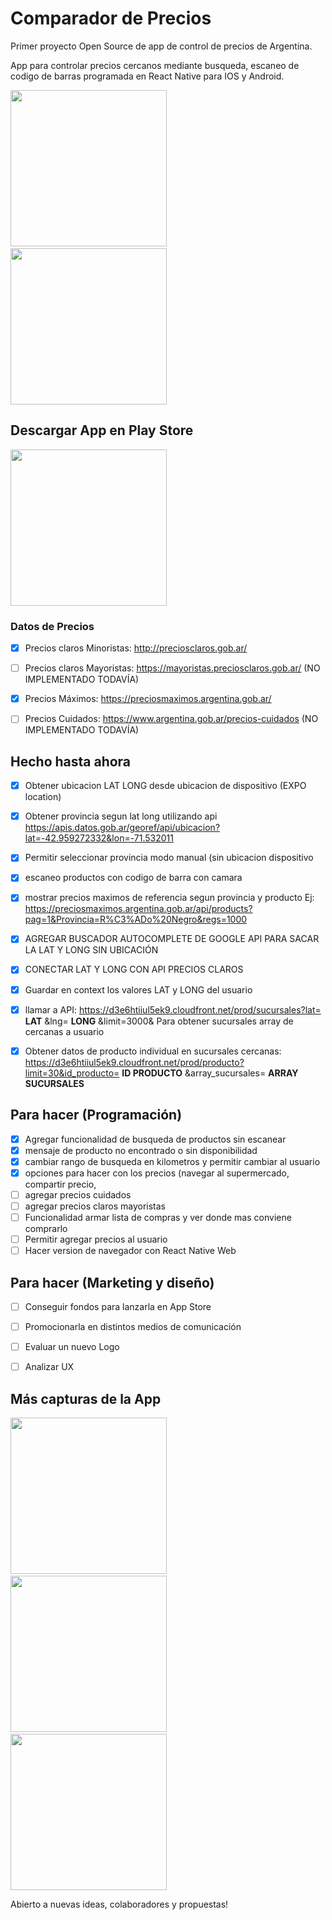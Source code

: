 # Comparador de Precios
Primer proyecto Open Source de app de control de precios de Argentina.

App para controlar precios cercanos mediante busqueda, escaneo de codigo de barras programada en React Native para IOS y Android.

<img src="https://lh3.googleusercontent.com/uVJfn1APIWmcdpgViNn6Rb1Bqo7cBA142B8-HLMMUOcHb0HisOzb0IkJzpBtHvfc9q7x=w1440-h789-rw" width="250" height="auto"/>&nbsp;&nbsp;&nbsp;<img src="https://lh3.googleusercontent.com/Lk33U-sz78oXub7Y7ads6SCNh58wKiXhz79kAyTu83ZK29LtMnmpu_IpvWWP0LI-BOE=w1440-h789-rw" width="250" height="auto"/>

## Descargar App en Play Store
<a href="https://play.google.com/store/apps/details?id=com.xifra.controlpreciosmaximos" target="_BLANK"><img src="https://play.google.com/intl/en_us/badges/static/images/badges/es-419_badge_web_generic.png" width="250" height="auto"/></a>



### Datos de Precios
- [x] Precios claros Minoristas: http://preciosclaros.gob.ar/
- [ ] Precios claros Mayoristas: https://mayoristas.preciosclaros.gob.ar/ (NO IMPLEMENTADO TODAVÍA)
- [x] Precios Máximos: https://preciosmaximos.argentina.gob.ar/
- [ ] Precios Cuidados: https://www.argentina.gob.ar/precios-cuidados (NO IMPLEMENTADO TODAVÍA)




## Hecho hasta ahora
- [x] Obtener ubicacion LAT LONG desde ubicacion de dispositivo (EXPO location)
- [x] Obtener provincia segun lat long utilizando api https://apis.datos.gob.ar/georef/api/ubicacion?lat=-42.959272332&lon=-71.532011
- [x] Permitir seleccionar provincia modo manual (sin ubicacion dispositivo
- [x] escaneo productos con codigo de barra con camara
- [x] mostrar precios maximos de referencia segun provincia y producto Ej: https://preciosmaximos.argentina.gob.ar/api/products?pag=1&Provincia=R%C3%ADo%20Negro&regs=1000
- [x] AGREGAR BUSCADOR AUTOCOMPLETE DE GOOGLE API PARA SACAR LA LAT Y LONG SIN UBICACIÓN

- [x] CONECTAR LAT Y LONG CON API PRECIOS CLAROS
- [x] Guardar en context los valores LAT y LONG del usuario
- [x] llamar a API: https://d3e6htiiul5ek9.cloudfront.net/prod/sucursales?lat= **LAT** &lng= **LONG** &limit=3000& Para obtener sucursales array de cercanas a usuario
- [x] Obtener datos de producto individual en sucursales cercanas:
https://d3e6htiiul5ek9.cloudfront.net/prod/producto?limit=30&id_producto= **ID PRODUCTO** &array_sucursales= **ARRAY SUCURSALES**

## Para hacer (Programación)
- [x] Agregar funcionalidad de busqueda de productos sin escanear
- [x] mensaje de producto no encontrado o sin disponibilidad
- [x] cambiar rango de busqueda en kilometros y permitir cambiar al usuario
- [x] opciones para hacer con los precios (navegar al supermercado, compartir precio,
- [ ] agregar precios cuidados
- [ ] agregar precios claros mayoristas
- [ ] Funcionalidad armar lista de compras y ver donde mas conviene comprarlo
- [ ] Permitir agregar precios al usuario
- [ ] Hacer version de navegador con React Native Web

## Para hacer (Marketing y diseño)
- [ ] Conseguir fondos para lanzarla en App Store
- [ ] Promocionarla en distintos medios de comunicación
- [ ] Evaluar un nuevo Logo
- [ ] Analizar UX



## Más capturas de la App
<img src="https://lh3.googleusercontent.com/Oc-xnIBCrF3j74tvDP2GfrCyH6HzguBHau540ETBLFey4dSyVRjffcC-nGAptzZaeXwU=w1440-h789-rw" width="250" height="auto"/>&nbsp;&nbsp;&nbsp;<img src="https://lh3.googleusercontent.com/gvMlGErn_630BjVvVDx_zkurQp53CSFQ9M780vV75hDBRCFw5Uda8rrilSxb5fZIXw=w1440-h789-rw" width="250" height="auto"/>&nbsp;&nbsp;&nbsp;<img src="https://lh3.googleusercontent.com/TqKrzBn2LrpmNVTh1oTR3qdpZpl28m4t7BjET7EibWc9OIoJaxhZVDJUB2fYVnM_xg=w1440-h789-rw" width="250" height="auto"/>


Abierto a nuevas ideas, colaboradores y propuestas!






